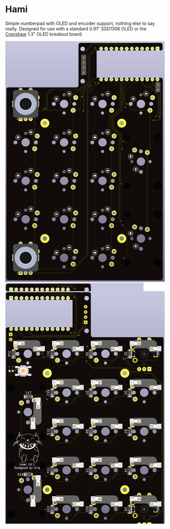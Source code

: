 # Hami
 Simple numberpad with OLED and encoder support, nothing else to say really. Designed for use with a standard 0.91" SSD1306 OLED or the [Crenshaw](https://github.com/Ariamelon/Crenshaw) 1.3" OLED breakout board.

 ![Hami Front Render](Hardware/Images/Render_Front.png) ![Hami Back Render](Hardware/Images/Render_Back.png)
